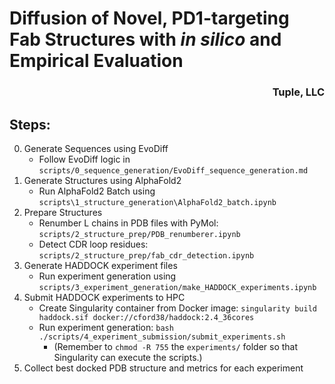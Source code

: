 # Diffusion of Novel, PD1-targeting Fab Structures with _in silico_ and Empirical Evaluation

<h3 align="right">Tuple, LLC</h3>



## Steps:
0. Generate Sequences using EvoDiff
    - Follow EvoDiff logic in `scripts/0_sequence_generation/EvoDiff_sequence_generation.md`
1. Generate Structures using AlphaFold2
    - Run AlphaFold2 Batch using `scripts\1_structure_generation\AlphaFold2_batch.ipynb`
2. Prepare Structures
    - Renumber L chains in PDB files with PyMol: `scripts/2_structure_prep/PDB_renumberer.ipynb`
    - Detect CDR loop residues: `scripts/2_structure_prep/fab_cdr_detection.ipynb`
3. Generate HADDOCK experiment files
    - Run experiment generation using `scripts/3_experiment_generation/make_HADDOCK_experiments.ipynb`
4. Submit HADDOCK experiments to HPC
    - Create Singularity container from Docker image: `singularity build haddock.sif docker://cford38/haddock:2.4_36cores`
    - Run experiment generation: `bash ./scripts/4_experiment_submission/submit_experiments.sh`
        - (Remember to `chmod -R 755` the `experiments/` folder so that Singularity can execute the scripts.)
5. Collect best docked PDB structure and metrics for each experiment
